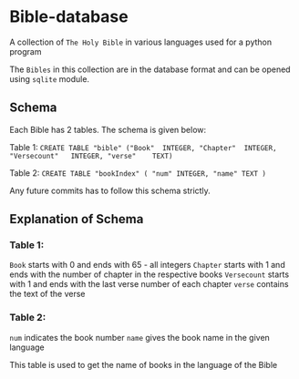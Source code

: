 # Bible-database
A collection of `The Holy Bible` in various languages used for a python program

The `Bibles` in this collection are in the database format and can be opened using `sqlite` module.

## Schema
Each Bible has 2 tables. The schema is given below:

Table 1: `CREATE TABLE "bible" ("Book"	INTEGER, "Chapter"	INTEGER, "Versecount"	INTEGER, "verse"	TEXT)`

Table 2: `CREATE TABLE "bookIndex" ( "num" INTEGER, "name" TEXT )`

Any future commits has to follow this schema strictly.

## Explanation of Schema
### Table 1:
`Book` starts with 0 and ends with 65 - all integers
`Chapter` starts with 1 and ends with the number of chapter in the respective books
`Versecount` starts with 1 and ends with the last verse number of each chapter
`verse` contains the text of the verse
### Table 2:
`num` indicates the book number
`name` gives the book name in the given language

This table is used to get the name of books in the language of the Bible


